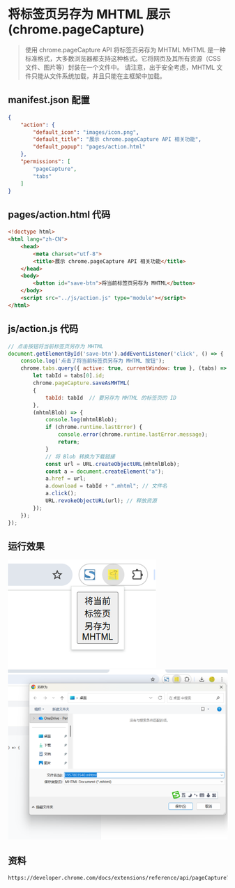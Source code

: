 # 将标签页另存为 MHTML 展示 (chrome.pageCapture)

> 使用 chrome.pageCapture API 将标签页另存为 MHTML
> MHTML 是一种标准格式，大多数浏览器都支持这种格式。它将网页及其所有资源（CSS 文件、图片等）封装在一个文件中。
> 请注意，出于安全考虑，MHTML 文件只能从文件系统加载，并且只能在主框架中加载。

## manifest.json 配置
```json
{
    "action": {
        "default_icon": "images/icon.png",
        "default_title": "展示 chrome.pageCapture API 相关功能",
        "default_popup": "pages/action.html"
    },
    "permissions": [
        "pageCapture",
        "tabs"
    ]
}
```

## pages/action.html 代码
```html
<!doctype html>
<html lang="zh-CN">
    <head>
        <meta charset="utf-8">
        <title>展示 chrome.pageCapture API 相关功能</title>
    </head>
    <body>
        <button id="save-btn">将当前标签页另存为 MHTML</button>
    </body>
    <script src="../js/action.js" type="module"></script>
</html>
```

## js/action.js 代码
```javascript
// 点击按钮将当前标签页另存为 MHTML
document.getElementById('save-btn').addEventListener('click', () => {
    console.log('点击了将当前标签页另存为 MHTML 按钮');
    chrome.tabs.query({ active: true, currentWindow: true }, (tabs) => {
        let tabId = tabs[0].id;
        chrome.pageCapture.saveAsMHTML(
        { 
            tabId: tabId  // 要另存为 MHTML 的标签页的 ID
        }, 
        (mhtmlBlob) => {
            console.log(mhtmlBlob);
            if (chrome.runtime.lastError) {
                console.error(chrome.runtime.lastError.message);
                return;
            }
            // 将 Blob 转换为下载链接
            const url = URL.createObjectURL(mhtmlBlob);
            const a = document.createElement("a");
            a.href = url;
            a.download = tabId + ".mhtml"; // 文件名
            a.click();
            URL.revokeObjectURL(url); // 释放资源
        });
    });
});
```

## 运行效果
![action](./docs/action.png)
![运行效果](./docs/effect.png)

## 资料
```markdown
https://developer.chrome.com/docs/extensions/reference/api/pageCapture?hl=zh-cn
```